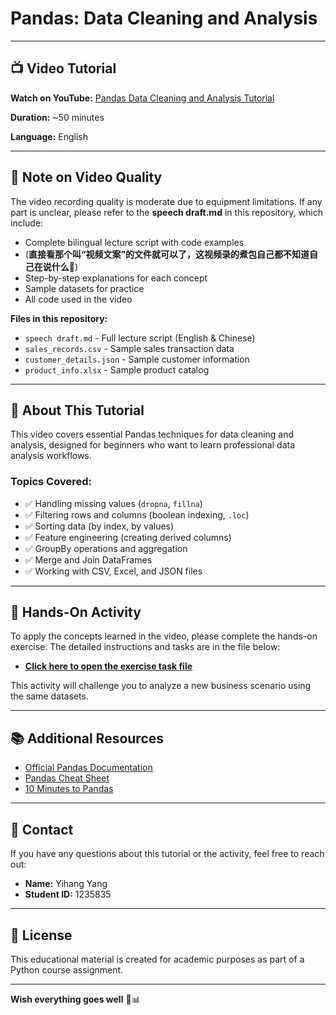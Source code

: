 # Pandas: Data Cleaning and Analysis

---

## 📺 Video Tutorial

**Watch on YouTube:** [Pandas Data Cleaning and Analysis Tutorial](https://youtu.be/_sBTNRvbjHU)

**Duration:** ~50 minutes

**Language:** English

---

## 📝 Note on Video Quality

The video recording quality is moderate due to equipment limitations. If any part is unclear, please refer to the **speech draft.md** in this repository, which include:

- Complete bilingual lecture script with code examples
- (**直接看那个叫“视频文案”的文件就可以了，这视频录的煮包自己都不知道自己在说什么**🤡)
- Step-by-step explanations for each concept
- Sample datasets for practice
- All code used in the video

**Files in this repository:**
- `speech draft.md` - Full lecture script (English & Chinese)
- `sales_records.csv` - Sample sales transaction data
- `customer_details.json` - Sample customer information
- `product_info.xlsx` - Sample product catalog

---

## 📖 About This Tutorial

This video covers essential Pandas techniques for data cleaning and analysis, designed for beginners who want to learn professional data analysis workflows. 

### Topics Covered:
- ✅ Handling missing values (`dropna`, `fillna`)
- ✅ Filtering rows and columns (boolean indexing, `.loc`)
- ✅ Sorting data (by index, by values)
- ✅ Feature engineering (creating derived columns)
- ✅ GroupBy operations and aggregation
- ✅ Merge and Join DataFrames
- ✅ Working with CSV, Excel, and JSON files

---

## 🎯 Hands-On Activity

To apply the concepts learned in the video, please complete the hands-on exercise. The detailed instructions and tasks are in the file below:

- **[Click here to open the exercise task file](./task.md)**

This activity will challenge you to analyze a new business scenario using the same datasets.

---

## 📚 Additional Resources

- [Official Pandas Documentation](https://pandas.pydata.org/docs/)
- [Pandas Cheat Sheet](https://pandas.pydata.org/Pandas_Cheat_Sheet.pdf)
- [10 Minutes to Pandas](https://pandas.pydata.org/docs/user_guide/10min.html)

---

## 🤝 Contact

If you have any questions about this tutorial or the activity, feel free to reach out:

- **Name:** Yihang Yang
- **Student ID:** 1235835

---

## 📄 License

This educational material is created for academic purposes as part of a Python course assignment.

---

**Wish everything goes well** 🐼📊
